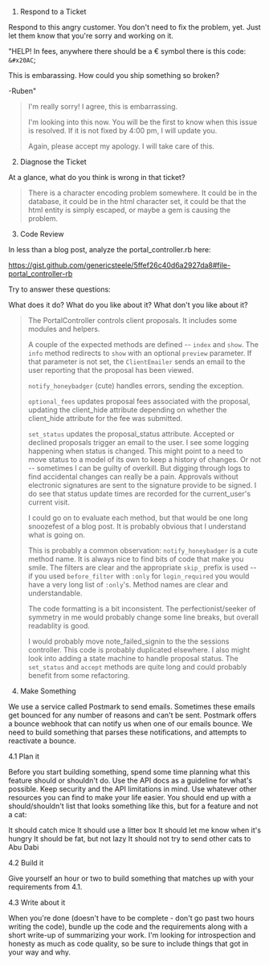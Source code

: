 1. Respond to a Ticket

Respond to this angry customer. You don't need to fix the problem, yet. Just let them know that you're sorry and working on it.

"HELP!
In fees, anywhere there should be a € symbol there is this code: `&#x20AC`;

This is embarassing. How could you ship something so broken?

-Ruben"

> I'm really sorry! I agree, this is embarrassing.
> 
> I'm looking into this now. You will be the first to know when this issue is resolved. If it is not fixed by 4:00 pm, I will update you.
> 
> Again, please accept my apology. I will take care of this.

2. Diagnose the Ticket

At a glance, what do you think is wrong in that ticket?

> There is a character encoding problem somewhere. It could be in the database, it could be in the html character set, it could be that the html entity is simply escaped, or maybe a gem is causing the problem.

3. Code Review

In less than a blog post, analyze the portal_controller.rb here:

https://gist.github.com/genericsteele/5ffef26c40d6a2927da8#file-portal_controller-rb

Try to answer these questions:

What does it do?
What do you like about it?
What don't you like about it?

> The PortalController controls client proposals. It includes some modules and helpers.
> 
> A couple of the expected methods are defined -- `index` and `show`. The `info` method redirects to `show` with an optional `preview` parameter. If that parameter is not set, the `ClientEmailer` sends an email to the user reporting that the proposal has been viewed.
> 
> `notify_honeybadger` (cute) handles errors, sending the exception.
> 
> `optional_fees` updates proposal fees associated with the proposal, updating the client_hide attribute depending on whether the client_hide attribute for the fee was submitted. 
> 
> `set_status` updates the proposal_status attribute. Accepted or declined proposals trigger an email to the user. I see some logging happening when status is changed. This might point to a need to move status to a model of its own to keep a history of changes. Or not -- sometimes I can be guilty of overkill. But digging through logs to find accidental changes can really be a pain. Approvals without electronic signatures are sent to the signature provide to be signed. I do see that status update times are recorded for the current_user's current visit.
> 
> I could go on to evaluate each method, but that would be one long snoozefest of a blog post. It is probably obvious that I understand what is going on.
> 
> This is probably a common observation: `notify_honeybadger` is a cute method name. It is always nice to find bits of code that make you smile. The filters are clear and the appropriate `skip_` prefix is used -- if you used `before_filter` with `:only` for `login_required` you would have a very long list of `:only`'s. Method names are clear and understandable.
> 
> The code formatting is a bit inconsistent. The perfectionist/seeker of symmetry in me would probably change some line breaks, but overall readablity is good. 
> 
> I would probably move note_failed_signin to the the sessions controller. This code is probably duplicated elsewhere. I also might look into adding a state machine to handle proposal status. The `set_status` and `accept` methods are quite long and could probably benefit from some refactoring.

4. Make Something

We use a service called Postmark to send emails. Sometimes these emails get bounced for any number of reasons and can't be sent. Postmark offers a bounce webhook that can notify us when one of our emails bounce. We need to build something that parses these notifications, and attempts to reactivate a bounce.

4.1 Plan it

Before you start building something, spend some time planning what this feature should or shouldn't do. Use the API docs as a guideline for what's possible. Keep security and the API limitations in mind. Use whatever other resources you can find to make your life easier. You should end up with a should/shouldn't list that looks something like this, but for a feature and not a cat:

It should catch mice
It should use a litter box
It should let me know when it's hungry
It should be fat, but not lazy
It should not try to send other cats to Abu Dabi

4.2 Build it

Give yourself an hour or two to build something that matches up with your requirements from 4.1.

4.3 Write about it

When you're done (doesn't have to be complete - don't go past two hours writing the code), bundle up the code and the requirements along with a short write-up of summarizing your work. I'm looking for introspection and honesty as much as code quality, so be sure to include things that got in your way and why.
